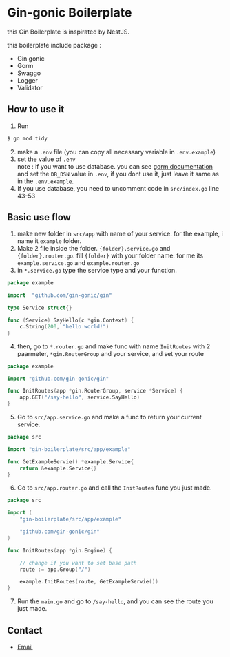 # Gin-gonic Boilerplate

this Gin Boilerplate is inspirated by NestJS.

this boilerplate include package :
- Gin gonic
- Gorm
- Swaggo
- Logger
- Validator

## How to use it
1. Run
```bash
$ go mod tidy
```
2. make a `.env` file (you can copy all necessary variable in `.env.example`)
3. set the value of `.env`   
    note : if you want to use database. you can see [gorm documentation](https://gorm.io/docs/connecting_to_the_database.html) and set the `DB_DSN` value in `.env`, if you dont use it, just leave it same as in the `.env.example`.
4. If you use database, you need to uncomment code in `src/index.go` line 43-53


## Basic use flow

1. make new folder in `src/app` with name of your service. for the example, i name it `example` folder.
2. Make 2 file inside the folder. `{folder}.service.go` and `{folder}.router.go`. fill `{folder}` with your folder name. for me its `example.service.go` and `example.router.go`
3. in `*.service.go` type the service type and your function.
```go
package example

import  "github.com/gin-gonic/gin"

type Service struct{}

func (Service) SayHello(c *gin.Context) {
	c.String(200, "hello world!")
}
```
4. then, go to `*.router.go` and make func with name `InitRoutes` with 2 paarmeter, `*gin.RouterGroup` and your service, and set your route
```go
package example

import "github.com/gin-gonic/gin"

func InitRoutes(app *gin.RouterGroup, service *Service) {
	app.GET("/say-hello", service.SayHello)
}
```
5. Go to `src/app.service.go` and make a func to return your current service.
```go
package src

import "gin-boilerplate/src/app/example"

func GetExampleServie() *example.Service{
	return &example.Service{}
}
```
6. Go to `src/app.router.go` and call the `InitRoutes` func you just made.
```go
package src

import (
	"gin-boilerplate/src/app/example"

	"github.com/gin-gonic/gin"
)

func InitRoutes(app *gin.Engine) {

	// change if you want to set base path
	route := app.Group("/") 

	example.InitRoutes(route, GetExampleServie())
}
```
7. Run the `main.go` and go to `/say-hello`, and you can see the route you just made.


## Contact
- [Email](mailto:rhanysuf@gmail.com)